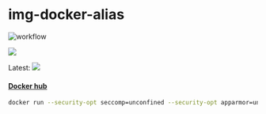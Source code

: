 # img-docker-alias

![workflow](https://github.com/jjaniec/oci-container-images-factory/actions/workflows/img-docker-alias.yml/badge.svg)

![](https://img.shields.io/docker/pulls/jjaniec/img-docker-alias.svg)

Latest: ![](https://img.shields.io/docker/v/jjaniec/img-docker-alias?arch=amd64&sort=date)

#### [Docker hub](https://hub.docker.com/repository/docker/jjaniec/img-docker-alias)

```bash
docker run --security-opt seccomp=unconfined --security-opt apparmor=unconfined jjaniec/img-docker-alias
```
